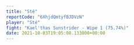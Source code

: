 ```yaml
---
title: "Sté"
reportCode: "6XhjdQmtyfBJDVzN"
player: "Sté"
fight: "Kael'thas Sunstrider - Wipe 1 (75.74%)"
date: 2021-10-03T19:05:08.133000+00:00
---
```

